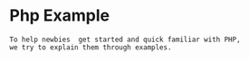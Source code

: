 Php Example
==========
    To help newbies  get started and quick familiar with PHP, 
    we try to explain them through examples.
